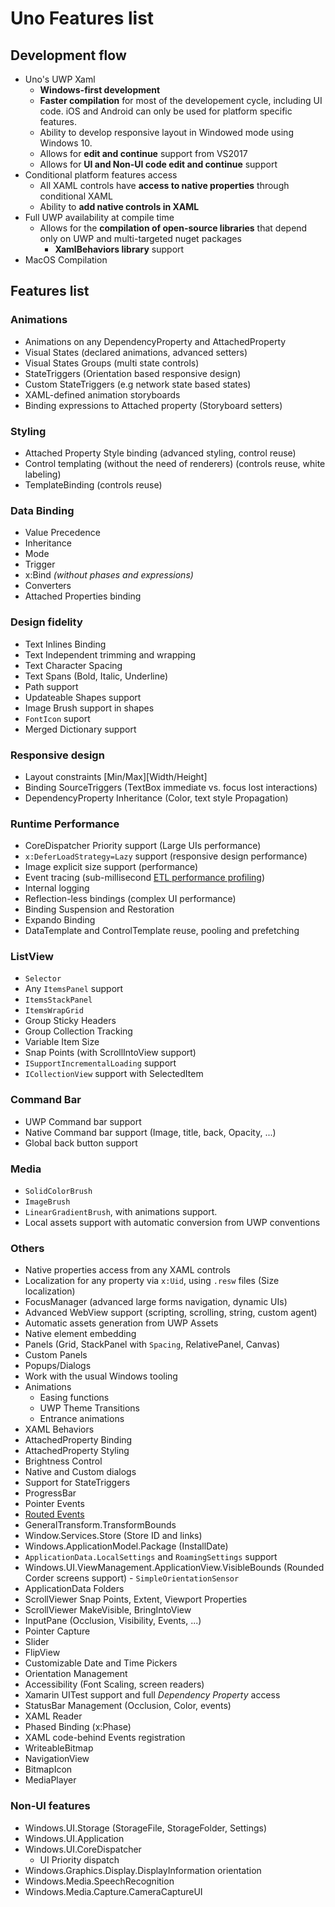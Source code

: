# Uno Features list

## Development flow

- Uno's UWP Xaml
    - **Windows-first development**
    - **Faster compilation** for most of the developement cycle, including UI code. iOS and Android can only be used for platform specific features.
    - Ability to develop responsive layout in Windowed mode using Windows 10.
    - Allows for **edit and continue** support from VS2017
    - Allows for **UI and Non-UI code edit and continue** support
- Conditional platform features access
  - All XAML controls have **access to native properties** through conditional XAML
  - Ability to **add native controls in XAML**
- Full UWP availability at compile time
  - Allows for the **compilation of open-source libraries** that depend only on UWP and multi-targeted nuget packages
    - **XamlBehaviors library** support
- MacOS Compilation

## Features list

### Animations

- Animations on any DependencyProperty and AttachedProperty
- Visual States (declared animations, advanced setters)
- Visual States Groups (multi state controls)
- StateTriggers (Orientation based responsive design)
- Custom StateTriggers (e.g network state based states)
- XAML-defined animation storyboards
- Binding expressions to Attached property (Storyboard setters)

### Styling

- Attached Property Style binding (advanced styling, control reuse)
- Control templating (without the need of renderers) (controls reuse, white labeling)
- TemplateBinding  (controls reuse)

### Data Binding

- Value Precedence
- Inheritance
- Mode
- Trigger
- x:Bind *(without phases and expressions)*
- Converters
- Attached Properties binding

### Design fidelity

- Text Inlines Binding
- Text Independent trimming and wrapping
- Text Character Spacing
- Text Spans (Bold, Italic, Underline)
- Path support
- Updateable Shapes support
- Image Brush support in shapes
- `FontIcon` suport
- Merged Dictionary support

### Responsive design

- Layout constraints [Min/Max][Width/Height]
- Binding SourceTriggers (TextBox immediate vs. focus lost interactions)
- DependencyProperty Inheritance (Color, text style Propagation)

### Runtime Performance

- CoreDispatcher Priority support (Large UIs performance)
- `x:DeferLoadStrategy=Lazy` support (responsive design performance)
- Image explicit size support (performance)
- Event tracing (sub-millisecond [ETL performance profiling](Assets/diagnostics.PNG))
- Internal logging
- Reflection-less bindings (complex UI performance)
- Binding Suspension and Restoration
- Expando Binding
- DataTemplate and ControlTemplate reuse, pooling and prefetching

### ListView

- `Selector`
- Any `ItemsPanel` support
- `ItemsStackPanel`
- `ItemsWrapGrid`
- Group Sticky Headers
- Group Collection Tracking
- Variable Item Size
- Snap Points (with ScrollIntoView support)
- `ISupportIncrementalLoading` support
- `ICollectionView` support with SelectedItem

### Command Bar

- UWP Command bar support
- Native Command bar support (Image, title, back, Opacity, ...)
- Global back button support

### Media

- `SolidColorBrush`
- `ImageBrush`
- `LinearGradientBrush`, with animations support.
- Local assets support with automatic conversion from UWP conventions

### Others

- Native properties access from any XAML controls
- Localization for any property via `x:Uid`, using `.resw` files (Size localization)
- FocusManager (advanced large forms navigation, dynamic UIs)
- Advanced WebView support (scripting, scrolling, string, custom agent)
- Automatic assets generation from UWP Assets
- Native element embedding
- Panels (Grid, StackPanel with `Spacing`, RelativePanel, Canvas)
- Custom Panels
- Popups/Dialogs
- Work with the usual Windows tooling
- Animations
  - Easing functions
  - UWP Theme Transitions
  - Entrance animations
- XAML Behaviors
- AttachedProperty Binding
- AttachedProperty Styling
- Brightness Control
- Native and Custom dialogs
- Support for StateTriggers
- ProgressBar
- Pointer Events
- [Routed Events](routed-events.md)
- GeneralTransform.TransformBounds
- Window.Services.Store (Store ID and links)
- Windows.ApplicationModel.Package (InstallDate)
- `ApplicationData.LocalSettings` and `RoamingSettings` support
- Windows.UI.ViewManagement.ApplicationView.VisibleBounds (Rounded Corder screens support)  - `SimpleOrientationSensor`
- ApplicationData Folders
- ScrollViewer Snap Points, Extent, Viewport Properties
- ScrollViewer MakeVisible, BringIntoView
- InputPane (Occlusion, Visibility, Events, ...)
- Pointer Capture
- Slider
- FlipView
- Customizable Date and Time Pickers
- Orientation Management
- Accessibility (Font Scaling, screen readers)
- Xamarin UITest support and full _Dependency Property_ access
- StatusBar Management (Occlusion, Color, events)
- XAML Reader
- Phased Binding (x:Phase)
- XAML code-behind Events registration
- WriteableBitmap
- NavigationView
- BitmapIcon
- MediaPlayer

### Non-UI features

- Windows.UI.Storage (StorageFile, StorageFolder, Settings)
- Windows.UI.Application
- Windows.UI.CoreDispatcher
  - UI Priority dispatch
- Windows.Graphics.Display.DisplayInformation orientation
- Windows.Media.SpeechRecognition
- Windows.Media.Capture.CameraCaptureUI